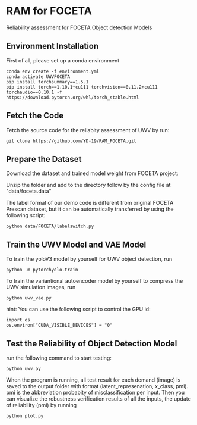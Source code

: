 # RAM for FOCETA
Reliability assessment for FOCETA Object detection Models

## Environment Installation
First of all, please set up a conda environment
```
conda env create -f environment.yml 
conda activate UWVFOCETA
pip install torchsummary==1.5.1
pip install torch==1.10.1+cu111 torchvision==0.11.2+cu111 torchaudio==0.10.1 -f https://download.pytorch.org/whl/torch_stable.html
```

## Fetch the Code
Fetch the source code for the reliabity assessment of UWV by run:
```
git clone https://github.com/YD-19/RAM_FOCETA.git
```

## Prepare the Dataset
Download the dataset and trained model weight from FOCETA project:

Unzip the folder and add to the directory follow by the config file at "data/foceta.data"

The label format of our demo code is different from original FOCETA Prescan dataset, but it can be automatically transferred by using the following script:

```
python data/FOCETA/labelswitch.py
```

## Train the UWV Model and VAE Model
To train the yoloV3 model by yourself for UWV object detection, run
```
python -m pytorchyolo.train
```
To train the variantional autoencoder model by yourself to compress the UWV simulation images, run
```
python uwv_vae.py
```

hint: You can use the following script to control the GPU id:
```
import os
os.environ["CUDA_VISIBLE_DEVICES"] = "0"
```

## Test the Reliability of Object Detection Model 
run the following command to start testing:
```
python uwv.py
```
When the program is running, all test result for each demand (image) is saved to the output folder with format (latent_represenation, x_class, pmi). pmi is the abbreviation probabity of misclassification per input. Then you can visualize the robustness verification results of all the inputs, the update of reliability (pmi) by running
```
python plot.py
```

